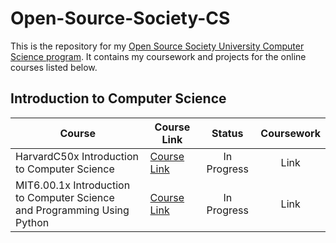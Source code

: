 # Open-Source-Society-CS

This is the repository for my [Open Source Society University Computer Science program](https://github.com/open-source-society/computer-science#about).  It contains my coursework and projects for the online courses listed below. 

## Introduction to Computer Science

| Course | Course Link | Status | Coursework |
| ------ | ----------- |:------:|:----------:|
| HarvardC50x Introduction to Computer Science | [Course Link](https://courses.edx.org/courses/HarvardX/CS50x3/2015/info) | In Progress | Link |
| MIT6.00.1x Introduction to Computer Science <br> and Programming Using Python | [Course Link](https://www.edx.org/course/introduction-computer-science-mitx-6-00-1x-5#!) | In Progress | Link |

